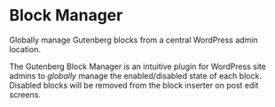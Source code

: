# Block Manager
Globally manage Gutenberg blocks from a central WordPress admin location.

The Gutenberg Block Manager is an intuitive plugin for WordPress site admins to *globally* manage the enabled/disabled state of each block. Disabled blocks will be removed from the block inserter on post edit screens.
